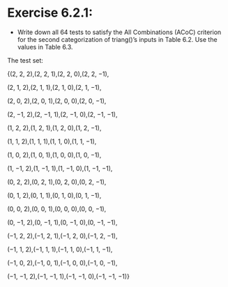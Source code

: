 
# Exercise 6.2.1:
* Write down all 64 tests to satisfy the All Combinations (ACoC) criterion for the second categorization of triang()’s inputs in Table 6.2. 
Use the values in Table 6.3.

The test set:

{(2, 2, 2),(2, 2, 1),(2, 2, 0),(2, 2, −1),

(2, 1, 2),(2, 1, 1),(2, 1, 0),(2, 1, −1),

(2, 0, 2),(2, 0, 1),(2, 0, 0),(2, 0, −1),

(2, −1, 2),(2, −1, 1),(2, −1, 0),(2, −1, −1),

(1, 2, 2),(1, 2, 1),(1, 2, 0),(1, 2, −1),

(1, 1, 2),(1, 1, 1),(1, 1, 0),(1, 1, −1),

(1, 0, 2),(1, 0, 1),(1, 0, 0),(1, 0, −1),

(1, −1, 2),(1, −1, 1),(1, −1, 0),(1, −1, −1),

(0, 2, 2),(0, 2, 1),(0, 2, 0),(0, 2, −1),

(0, 1, 2),(0, 1, 1),(0, 1, 0),(0, 1, −1),

(0, 0, 2),(0, 0, 1),(0, 0, 0),(0, 0, −1),

(0, −1, 2),(0, −1, 1),(0, −1, 0),(0, −1, −1),

(−1, 2, 2),(−1, 2, 1),(−1, 2, 0),(−1, 2, −1),

(−1, 1, 2),(−1, 1, 1),(−1, 1, 0),(−1, 1, −1),

(−1, 0, 2),(−1, 0, 1),(−1, 0, 0),(−1, 0, −1),

(−1, −1, 2),(−1, −1, 1),(−1, −1, 0),(−1, −1, −1)}
